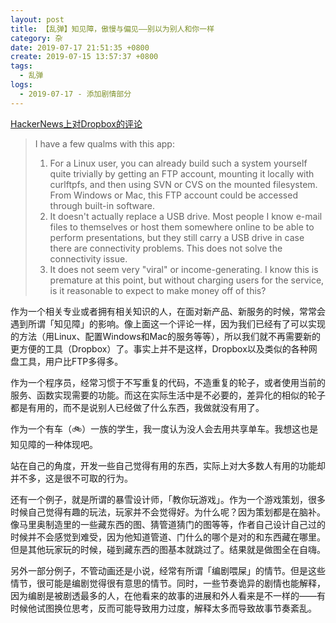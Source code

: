 ```yaml
---
layout: post
title: 【乱弹】知见障，傲慢与偏见——别以为别人和你一样
category: 杂
date: 2019-07-17 21:51:35 +0800
create: 2019-07-15 13:57:37 +0800
tags: 
  - 乱弹
logs:
  - 2019-07-17 - 添加剧情部分
---
```



[HackerNews上对Dropbox的评论](https://news.ycombinator.com/item?id=9224)

> I have a few qualms with this app:
>1. For a Linux user, you can already build such a system yourself quite trivially by getting an FTP account, mounting it locally with curlftpfs, and then using SVN or CVS on the mounted filesystem. From Windows or Mac, this FTP account could be accessed through built-in software.
>2. It doesn't actually replace a USB drive. Most people I know e-mail files to themselves or host them somewhere online to be able to perform presentations, but they still carry a USB drive in case there are connectivity problems. This does not solve the connectivity issue.
>3. It does not seem very "viral" or income-generating. I know this is premature at this point, but without charging users for the service, is it reasonable to expect to make money off of this?

作为一个相关专业或者拥有相关知识的人，在面对新产品、新服务的时候，常常会遇到所谓「知见障」的影响。像上面这一个评论一样，因为我们已经有了可以实现的方法（用Linux、配置Windows和Mac的服务等等），所以我们就不再需要新的更方便的工具（Dropbox）了。事实上并不是这样，Dropbox以及类似的各种网盘工具，用户比FTP多得多。

作为一个程序员，经常习惯于不写重复的代码，不造重复的轮子，或者使用当前的服务、函数实现需要的功能。而这在实际生活中是不必要的，差异化的相似的轮子都是有用的，而不是说别人已经做了什么东西，我做就没有用了。

作为一个有车（🚲）一族的学生，我一度认为没人会去用共享单车。我想这也是知见障的一种体现吧。

站在自己的角度，开发一些自己觉得有用的东西，实际上对大多数人有用的功能却并不多，这是很不可取的行为。

还有一个例子，就是所谓的暴雪设计师，「教你玩游戏」。作为一个游戏策划，很多时候自己觉得有趣的玩法，玩家并不会觉得好。为什么呢？因为策划都是在脑补。像马里奥制造里的一些藏东西的图、猜管道猜门的图等等，作者自己设计自己过的时候并不会感觉到难受，因为他知道管道、门什么的哪个是对的和东西藏在哪里。但是其他玩家玩的时候，碰到藏东西的图基本就跳过了。结果就是做图全在自嗨。

另外一部分例子，不管动画还是小说，经常有所谓「编剧喂屎」的情节。但是这些情节，很可能是编剧觉得很有意思的情节。同时，一些节奏诡异的剧情也能解释，因为编剧是被剧透最多的人，在他看来的故事的进展和外人看来是不一样的——有时候他试图换位思考，反而可能导致用力过度，解释太多而导致故事节奏紊乱。